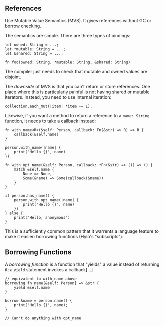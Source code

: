 ## References

Use Mutable Value Semantics (MVS). It gives references without GC or borrow checking.

The semantics are simple. There are three types of bindings:

    let owned: String = ...;
    let *mutable: String = ...;
    let &shared: String = ...;

    fn foo(owned: String, *mutable: String, &shared: String)

The compiler just needs to check that mutable and owned values are disjoint.

The _downside_ of MVS is that you can't return or store references. One place where this is
particularly painful is not having shared or mutable iterators. Instead, you need to use internal
iteration:

    collection.each_mut(|item| *item += 1);

Likewise, if you want a method to return a reference to a `name: String` function, it needs to take
a callback instead:

    fn with_name<R>(&self: Person, callback: Fn(&str) => R) => R {
        callback(&self.name)
    }

    person.with_name(|name| {
        print("Hello {}", name)
    })

    fn with_opt_name(&self: Person, callback: *Fn(&str) => ()) => () {
        match &self.name {
            None => None,
            Some(&name) => Some(callback(&name))
        }
    }

    if person.has_name() {
        person.with_opt_name(|name| {
            print("Hello {}", name)
        })
    } else {
        print("Hello, anonymous")
    }

This is a sufficiently common pattern that it warrents a language feature to make it easier:
borrowing functions (Hylo's "subscripts").

## Borrowing Functions

A _borrowing function_ is a function that "yields" a value instead of returning it; a `yield`
statement invokes a callback[...]

    // equivalent to with_name above
    borrowing fn name[&self: Person] => &str {
        yield &self.name
    }

    borrow &name = person.name() {
        print("Hello {}", name);
    }

    // Can't do anything with opt_name
